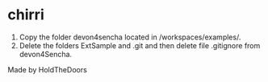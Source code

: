 # chirri

1. Copy the folder devon4sencha located in /workspaces/examples/.
2. Delete the folders ExtSample and .git and then delete file .gitignore from devon4Sencha.

Made by HoldTheDoors